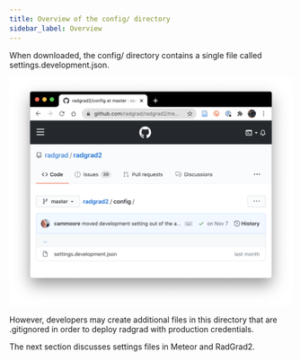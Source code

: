 ```yaml
---
title: Overview of the config/ directory
sidebar_label: Overview
---
```


When downloaded, the config/ directory contains a single file called settings.development.json.

<img src="/img/design/radgrad2/config.png" />

However, developers may create additional files in this directory that are .gitignored in order to deploy radgrad with production credentials.

The next section discusses settings files in Meteor and RadGrad2.
